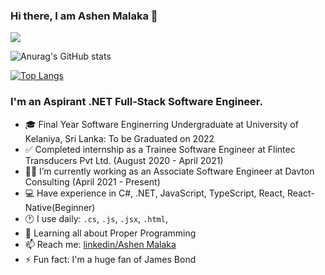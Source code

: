 ### Hi there, I am Ashen Malaka 👋
![](https://komarev.com/ghpvc/?username=ashenmalaka)

![Anurag's GitHub stats](https://github-readme-stats.vercel.app/api?username=ashenmalaka&show_icons=true)   

[![Top Langs](https://github-readme-stats.vercel.app/api/top-langs/?username=ashenmalaka&layout=compact&hide=java,php)](https://github.com/anuraghazra/github-readme-stats)

<!--
**ashenmalaka/ashenmalaka** is a ✨ _special_ ✨ repository because its `README.md` (this file) appears on your GitHub profile.

Here are some ideas to get you started:

- 🔭 I’m currently working ...
- 🌱 I’m currently learning ...
- 👯 I’m looking to collaborate on ...
- 🤔 I’m looking for help with ...
- 💬 Ask me about ...
- 📫 How to reach me: ...
- 😄 Pronouns: ...
- ⚡ Fun fact: ...
-->

### I'm an Aspirant .NET Full-Stack Software Engineer.
- 🎓 Final Year Software Enginerring Undergraduate at University of Kelaniya, Sri Lanka: To be Graduated on 2022
- ✅ Completed internship as a Trainee Software Engineer at Flintec Transducers Pvt Ltd. (August 2020 - April 2021)
- 👨‍💻 I’m currently working as an Associate Software Engineer at Davton Consulting (April 2021 - Present) 
- 💻 Have experience in C#, .NET, JavaScript, TypeScript, React, React-Native(Beginner)
- 🕐 I use daily: ```.cs```, ```.js```, ```.jsx```, ```.html```,
- 🌱 Learning all about Proper Programming
- 📫 Reach me: [linkedin/Ashen Malaka](https://www.linkedin.com/in/ashen-malaka-ranasinghe-4aaba3153/)
- ⚡️ Fun fact: I'm a huge fan of James Bond

